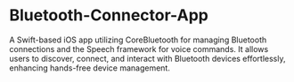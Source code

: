 # Bluetooth-Connector-App
A Swift-based iOS app utilizing CoreBluetooth for managing Bluetooth connections and the Speech framework for voice commands. It allows users to discover, connect, and interact with Bluetooth devices effortlessly, enhancing hands-free device management.
